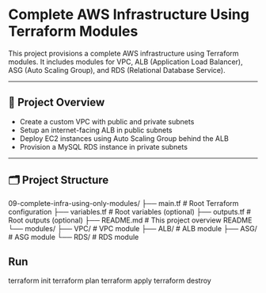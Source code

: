# Complete AWS Infrastructure Using Terraform Modules

This project provisions a complete AWS infrastructure using Terraform modules. It includes modules for VPC, ALB (Application Load Balancer), ASG (Auto Scaling Group), and RDS (Relational Database Service).

---

## 🚀 Project Overview

- Create a custom VPC with public and private subnets
- Setup an internet-facing ALB in public subnets
- Deploy EC2 instances using Auto Scaling Group behind the ALB
- Provision a MySQL RDS instance in private subnets

---

## 🗂️ Project Structure

09-complete-infra-using-only-modules/
├── main.tf # Root Terraform configuration 
├── variables.tf # Root variables (optional)
├── outputs.tf # Root outputs (optional)
├── README.md # This project overview README
└── modules/
      ├── VPC/ # VPC module
      ├── ALB/ # ALB module
      ├── ASG/ # ASG module
      └── RDS/ # RDS module


## Run 

terraform init 
terraform plan
terraform apply
terraform destroy
